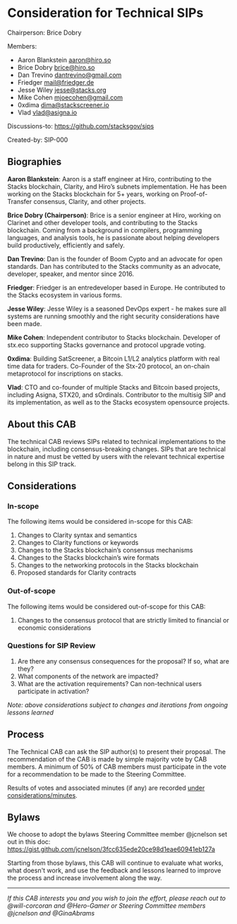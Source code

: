 # Consideration for Technical SIPs

Chairperson: Brice Dobry

Members:

- Aaron Blankstein <aaron@hiro.so>
- Brice Dobry <brice@hiro.so>
- Dan Trevino <dantrevino@gmail.com>
- Friedger <mail@friedger.de>
- Jesse Wiley <jesse@stacks.org>
- Mike Cohen <mjoecohen@gmail.com>
- 0xdima <dima@stackscreener.io>
- Vlad <vlad@asigna.io>

Discussions-to: https://github.com/stacksgov/sips

Created-by: SIP-000

## Biographies

**Aaron Blankstein**: Aaron is a staff engineer at Hiro, contributing to the Stacks blockchain, Clarity, and Hiro’s subnets implementation. He has been working on the Stacks blockchain for 5+ years, working on Proof-of-Transfer consensus, Clarity, and other projects.

**Brice Dobry (Chairperson)**: Brice is a senior engineer at Hiro, working on Clarinet and other developer tools, and contributing to the Stacks blockchain. Coming from a background in compilers, programming languages, and analysis tools, he is passionate about helping developers build productively, efficiently and safely.

**Dan Trevino**: Dan is the founder of Boom Cypto and an advocate for open standards. Dan has contributed to the Stacks community as an advocate, developer, speaker, and mentor since 2016.

**Friedger**: Friedger is an entredeveloper based in Europe. He contributed to the Stacks ecosystem in various forms.

**Jesse Wiley**: Jesse Wiley is a seasoned DevOps expert - he makes sure all systems are running smoothly and the right security considerations have been made.

**Mike Cohen**: Independent contributor to Stacks blockchain. Developer of stx.eco supporting Stacks governance and protocol upgrade voting.

**0xdima**: Building SatScreener, a Bitcoin L1/L2 analytics platform with real time data for traders. Co-Founder of the Stx-20 protocol, an on-chain metaprotocol for inscriptions on stacks.

**Vlad**: CTO and co-founder of multiple Stacks and Bitcoin based projects, including Asigna, STX20, and sOrdinals. Contributor to the multisig SIP and its implementation, as well as to the Stacks ecosystem opensource projects.

## About this CAB

The technical CAB reviews SIPs related to technical implementations to the blockchain, including consensus-breaking changes. SIPs that are technical in nature and must be vetted by users with the relevant technical expertise belong in this SIP track.

## Considerations

### In-scope

The following items would be considered in-scope for this CAB:

1. Changes to Clarity syntax and semantics
2. Changes to Clarity functions or keywords
3. Changes to the Stacks blockchain’s consensus mechanisms
4. Changes to the Stacks blockchain’s wire formats
5. Changes to the networking protocols in the Stacks blockchain
6. Proposed standards for Clarity contracts

### Out-of-scope

The following items would be considered out-of-scope for this CAB:

1. Changes to the consensus protocol that are strictly limited to financial or economic considerations

### Questions for SIP Review

1. Are there any consensus consequences for the proposal? If so, what are they?
2. What components of the network are impacted?
3. What are the activation requirements? Can non-technical users participate in activation?

_Note: above considerations subject to changes and iterations from ongoing lessons learned_

## Process

The Technical CAB can ask the SIP author(s) to present their proposal. The recommendation of the CAB is made by simple majority vote by CAB members. A minimum of 50% of CAB members must participate in the vote for a recommendation to be made to the Steering Committee.

Results of votes and associated minutes (if any) are recorded [under considerations/minutes](https://github.com/stacksgov/sips/tree/main/considerations/minutes/technical-cab).

## Bylaws

We choose to adopt the bylaws Steering Committee member @jcnelson set out in this doc: https://gist.github.com/jcnelson/3fcc635ede20ce98d1eae60941eb127a

Starting from those bylaws, this CAB will continue to evaluate what works, what doesn't work, and use the feedback and lessons learned to improve the process and increase involvement along the way.

---

_If this CAB interests you and you wish to join the effort, please reach out to @will-corcoran and @Hero-Gamer or Steering Committee members @jcnelson and @GinaAbrams_
